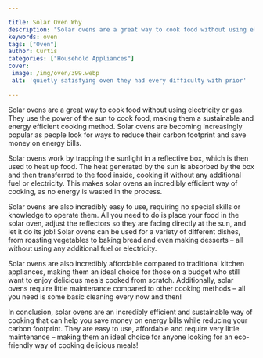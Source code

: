 ```yaml
---

title: Solar Oven Why
description: "Solar ovens are a great way to cook food without using electricity or gas. They use the power of the sun to cook food, making them...take a moment to check it out "
keywords: oven
tags: ["Oven"]
author: Curtis
categories: ["Household Appliances"]
cover: 
 image: /img/oven/399.webp
 alt: 'quietly satisfying oven they had every difficulty with prior'

---
```


Solar ovens are a great way to cook food without using electricity or gas. They use the power of the sun to cook food, making them a sustainable and energy efficient cooking method. Solar ovens are becoming increasingly popular as people look for ways to reduce their carbon footprint and save money on energy bills.

Solar ovens work by trapping the sunlight in a reflective box, which is then used to heat up food. The heat generated by the sun is absorbed by the box and then transferred to the food inside, cooking it without any additional fuel or electricity. This makes solar ovens an incredibly efficient way of cooking, as no energy is wasted in the process.

Solar ovens are also incredibly easy to use, requiring no special skills or knowledge to operate them. All you need to do is place your food in the solar oven, adjust the reflectors so they are facing directly at the sun, and let it do its job! Solar ovens can be used for a variety of different dishes, from roasting vegetables to baking bread and even making desserts – all without using any additional fuel or electricity.

Solar ovens are also incredibly affordable compared to traditional kitchen appliances, making them an ideal choice for those on a budget who still want to enjoy delicious meals cooked from scratch. Additionally, solar ovens require little maintenance compared to other cooking methods – all you need is some basic cleaning every now and then!

In conclusion, solar ovens are an incredibly efficient and sustainable way of cooking that can help you save money on energy bills while reducing your carbon footprint. They are easy to use, affordable and require very little maintenance – making them an ideal choice for anyone looking for an eco-friendly way of cooking delicious meals!
